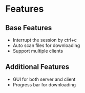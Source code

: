 # Features

## Base Features

- Interrupt the session by ctrl+c
- Auto scan files for downloading
- Support multiple clients

## Additional Features

- GUI for both server and client
- Progress bar for downloading

